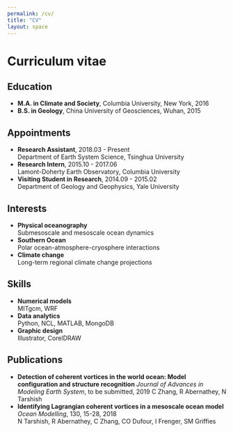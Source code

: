 ```yaml
---
permalink: /cv/
title: "CV"
layout: space
---
```

# Curriculum vitae

## Education
*  **M.A. in Climate and Society**, Columbia University, New York, 2016
*  **B.S. in Geology**, China University of Geosciences, Wuhan, 2015

## Appointments
*  **Research Assistant**, 2018.03 - Present  
   Department of Earth System Science, Tsinghua University
*  **Research Intern**, 2015.10 - 2017.06  
   Lamont-Doherty Earth Observatory, Columbia University
*  **Visiting Student in Research**, 2014.09 - 2015.02  
   Department of Geology and Geophysics, Yale University

## Interests
*  **Physical oceanography**  
      Submesoscale and mesoscale ocean dynamics
*  **Southern Ocean**  
      Polar ocean-atmosphere-cryosphere interactions
*  **Climate change**  
      Long-term regional climate change projections

## Skills
*  **Numerical models**  
   MITgcm, WRF
*  **Data analytics**  
   Python, NCL, MATLAB, MongoDB
*  **Graphic design**  
   Illustrator, CorelDRAW

## Publications
*  **Detection of coherent vortices in the world ocean: Model configuration and structure recognition**
   _Journal of Advances in Modeling Earth System_, to be submitted, 2019
   C Zhang, R Abernathey, N Tarshish
*  **Identifying Lagrangian coherent vortices in a mesoscale ocean model**  
    _Ocean Modelling_, 130, 15-28, 2018  
   N Tarshish, R Abernathey, C Zhang, CO Dufour, I Frenger, SM Griffies
